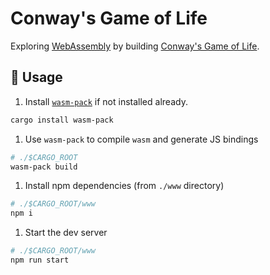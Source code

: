 # Conway's Game of Life

Exploring [WebAssembly][wasm] by building [Conway's Game of Life][gol].

[wasm]: https://webassembly.org/
[gol]: https://en.wikipedia.org/wiki/Conway%27s_Game_of_Life

## 🚴 Usage

1. Install [`wasm-pack`](https://rustwasm.github.io/wasm-pack/installer/) if not installed already.

```sh
cargo install wasm-pack
```

1. Use `wasm-pack` to compile `wasm` and generate JS bindings

```sh
# ./$CARGO_ROOT
wasm-pack build
```

1. Install npm dependencies (from `./www` directory)

```sh
# ./$CARGO_ROOT/www
npm i
```

1. Start the dev server

```sh
# ./$CARGO_ROOT/www
npm run start
```
